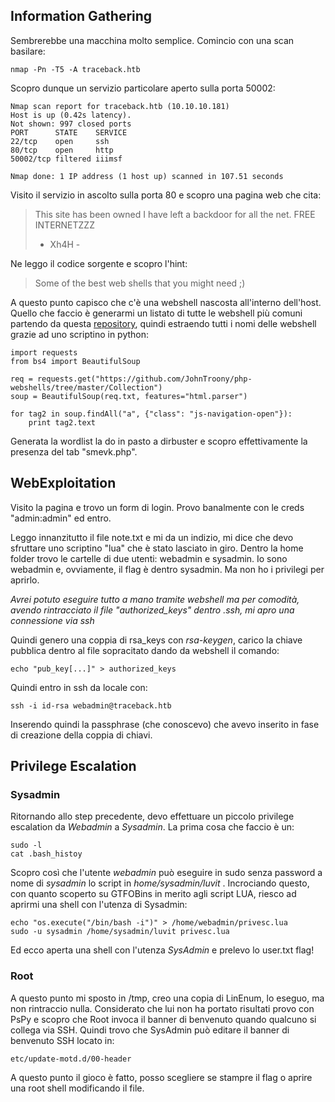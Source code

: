 ## Information Gathering

Sembrerebbe una macchina molto semplice. Comincio con una scan basilare:

```
nmap -Pn -T5 -A traceback.htb
```

Scopro dunque un servizio particolare aperto sulla porta 50002:

```
Nmap scan report for traceback.htb (10.10.10.181)
Host is up (0.42s latency).
Not shown: 997 closed ports
PORT      STATE    SERVICE
22/tcp    open     ssh
80/tcp    open     http
50002/tcp filtered iiimsf

Nmap done: 1 IP address (1 host up) scanned in 107.51 seconds
```

Visito il servizio in ascolto sulla porta 80 e scopro una pagina web che cita:

> This site has been owned
> I have left a backdoor for all the net. FREE INTERNETZZZ
> - Xh4H - 

Ne leggo il codice sorgente e scopro l'hint:

> Some of the best web shells that you might need ;)

A questo punto capisco che c'è una webshell nascosta all'interno dell'host. Quello che faccio è generarmi un listato di tutte le webshell più comuni partendo da questa [repository](https://github.com/JohnTroony/php-webshells/tree/master/Collection), quindi estraendo tutti i nomi delle webshell grazie ad uno scriptino in python:

```
import requests
from bs4 import BeautifulSoup

req = requests.get("https://github.com/JohnTroony/php-webshells/tree/master/Collection")
soup = BeautifulSoup(req.txt, features="html.parser")

for tag2 in soup.findAll("a", {"class": "js-navigation-open"}):
    print tag2.text
```

Generata la wordlist la do in pasto a dirbuster e scopro effettivamente la presenza del tab "smevk.php".

## WebExploitation

Visito la pagina e trovo un form di login. Provo banalmente con le creds "admin:admin" ed entro. 

Leggo innanzitutto il file note.txt e mi da un indizio, mi dice che devo sfruttare uno scriptino "lua" che è stato lasciato in giro. Dentro la home folder trovo le cartelle di due utenti: webadmin e sysadmin. Io sono webadmin e, ovviamente, il flag è dentro sysadmin. Ma non ho i privilegi per aprirlo. 

_Avrei potuto eseguire tutto a mano tramite webshell ma per comodità, avendo rintracciato il file "authorized_keys" dentro .ssh, mi apro una connessione via ssh_

Quindi genero una coppia di rsa_keys con *rsa-keygen*, carico la chiave pubblica dentro al file sopracitato dando da webshell il comando:

```
echo "pub_key[...]" > authorized_keys
```

Quindi entro in ssh da locale con: 

```
ssh -i id-rsa webadmin@traceback.htb
```

Inserendo quindi la passphrase (che conoscevo) che avevo inserito in fase di creazione della coppia di chiavi. 

## Privilege Escalation

### Sysadmin

Ritornando allo step precedente, devo effettuare un piccolo privilege escalation da *Webadmin* a *Sysadmin*. La prima cosa che faccio è un:

```
sudo -l
cat .bash_histoy
```

Scopro così che l'utente *webadmin* può eseguire in sudo senza password a nome di *sysadmin* lo script in _home/sysadmin/*luvit*_ . Incrociando questo, con quanto scoperto su GTFOBins in merito agli script LUA, riesco ad aprirmi una shell con l'utenza di Sysadmin:

```
echo "os.execute("/bin/bash -i")" > /home/webadmin/privesc.lua
sudo -u sysadmin /home/sysadmin/luvit privesc.lua
```
Ed ecco aperta una shell con l'utenza _SysAdmin_ e prelevo lo user.txt flag! 

### Root

A questo punto mi sposto in /tmp, creo una copia di LinEnum, lo eseguo, ma non rintraccio nulla. Considerato che lui non ha portato risultati provo con PsPy e scopro che Root invoca il banner di benvenuto quando qualcuno si collega via SSH. Quindi trovo che SysAdmin può editare il banner di benvenuto SSH locato in:

```
etc/update-motd.d/00-header
```

A questo punto il gioco è fatto, posso scegliere se stampre il flag o aprire una root shell modificando il file. 
